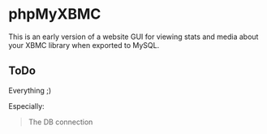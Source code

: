 # phpMyXBMC #
This is an early version of a website GUI for viewing stats and media about your XBMC library when exported to MySQL.

## ToDo ##
Everything ;)

Especially:  
> The DB connection